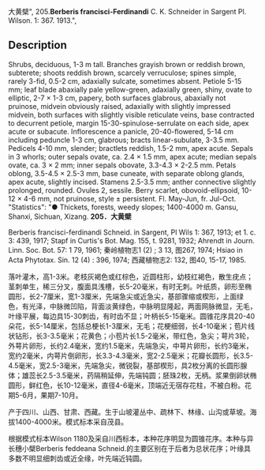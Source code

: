 大黄檗",
205.**Berberis francisci-Ferdinandi** C. K. Schneider in Sargent Pl. Wilson. 1: 367. 1913.",

## Description
Shrubs, deciduous, 1-3 m tall. Branches grayish brown or reddish brown, subterete; shoots reddish brown, scarcely verruculose; spines simple, rarely 3-fid, 0.5-2 cm, adaxially sulcate, sometimes absent. Petiole 5-15 mm; leaf blade abaxially pale yellow-green, adaxially green, shiny, ovate to elliptic, 2-7 × 1-3 cm, papery, both surfaces glabrous, abaxially not pruinose, midvein obviously raised, adaxially with slightly impressed midvein, both surfaces with slightly visible reticulate veins, base contracted to decurrent petiole, margin 15-30-spinulose-serrulate on each side, apex acute or subacute. Inflorescence a panicle, 20-40-flowered, 5-14 cm including peduncle 1-3 cm, glabrous; bracts linear-subulate, 3-3.5 mm. Pedicels 4-10 mm, slender; bractlets reddish, 1.5-2 mm, apex acute. Sepals in 3 whorls; outer sepals ovate, ca. 2.4 × 1.5 mm, apex acute; median sepals ovate, ca. 3 × 2 mm; inner sepals obovate, 3.3-4.3 × 2-2.5 mm. Petals oblong, 3.5-4.5 × 2.5-3 mm, base cuneate, with separate oblong glands, apex acute, slightly incised. Stamens 2.5-3.5 mm; anther connective slightly prolonged, rounded. Ovules 2, sessile. Berry scarlet, obovoid-ellipsoid, 10-12 × 4-6 mm, not pruinose, style ± persistent. Fl. May-Jun, fr. Jul-Oct.
  "Statistics": "● Thickets, forests, weedy slopes; 1400-4000 m. Gansu, Shanxi, Sichuan, Xizang.
**205．大黄檗**

Berberis francisci-ferdinandi Schneid. in Sargent, Pl Wils 1: 367, 1913; et 1. c. 3: 439, 1917; Stapf in Curtis's Bot. Mag. 155, t. 9281, 1932; Ahrendt in Journ. Linn. Soc. Bot. 57: 1 79, 1961; 秦岭植物志1 (2) ; 3 13, 图267, 1974; Hsiao in Acta Phytotax. Sin. 12 (4) : 396, 1974; 西藏植物志2: 132, 图40, 15-17, 1985.

落叶灌木，高1-3米。老枝灰褐色或红棕色，近圆柱形，幼枝红褐色，散生疣点；茎刺单生，稀三分叉，腹面具浅槽，长5-20毫米，有时无刺。叶纸质，卵形至椭圆形，长2-7厘米，宽1-3厘米，先端急尖或近急尖，基部骤缩或楔形，上面绿色，有光泽，中脉微凹陷，背面淡黄绿色，中脉明显隆起，两面网脉微显，无毛，叶缘平展，每边具15-30刺齿，有时齿不显；叶柄长5-15毫米。圆锥花序具20-40朵花，长5-14厘米，包括总梗长1-3厘米，无毛；花梗细弱，长4-10毫米；苞片线状钻形，长3-3.5毫米；花黄色；小苞片长1.5-2毫米，带红色，急尖；萼片3轮，外萼片卵形，长约2.4毫米，宽约1.5毫米，先端急尖，中萼片卵形，长约3毫米，宽约2毫米，内萼片倒卵形，长3.3-4.3毫米，宽2-2.5毫米；花瓣长圆形，长3.5-4.5毫米，宽2.5-3毫米，先端急尖，微锐裂，基部楔形，具2枚分离的长圆形腺体；雄蕊长2.5-3.5毫米，药隔稍延伸，先端钝圆；胚珠2枚，无柄。浆果倒卵状椭圆形，鲜红色，长10-12毫米，直径4-6毫米，顶端近无宿存花柱，不被白粉。花期5-6月，果期7-10月。

产于四川、山西、甘肃、西藏。生于山坡灌丛中、疏林下、林缘、山沟或草坡。海拔1400-4000米。模式标本采自茂县。

根据模式标本Wilson 1180及采自川西标本，本种花序明显为圆锥花序。本种与异长穗小檗Berberis feddeana Schneid.的主要区别在于后者为总状花序；叶缘具多数不明显细刺齿或近全缘，叶先端近钝圆。
